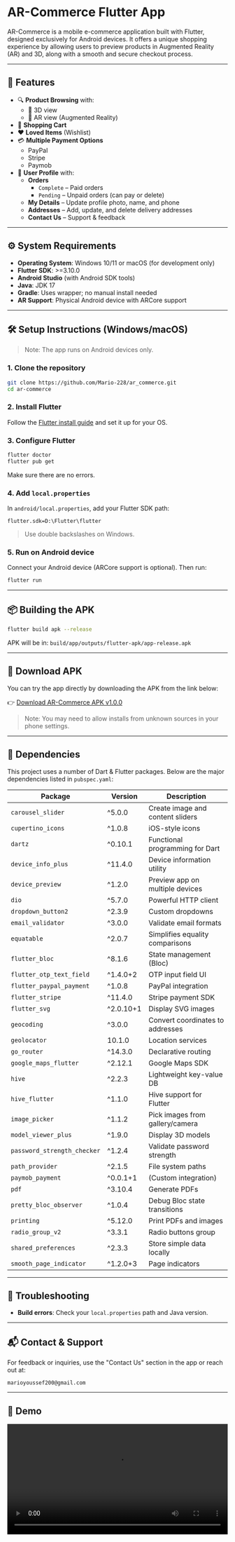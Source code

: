
# AR-Commerce Flutter App

AR-Commerce is a mobile e-commerce application built with Flutter, designed exclusively for Android devices. It offers a unique shopping experience by allowing users to preview products in Augmented Reality (AR) and 3D, along with a smooth and secure checkout process.

---

## 📱 Features

- 🔍 **Product Browsing** with:
  - 🧊 3D view
  - 📱 AR view (Augmented Reality)
- 🛒 **Shopping Cart**
- ❤️ **Loved Items** (Wishlist)
- 💳 **Multiple Payment Options**
  - PayPal
  - Stripe
  - Paymob
- 👤 **User Profile** with:
  - **Orders**
    - `Complete` – Paid orders
    - `Pending` – Unpaid orders (can pay or delete)
  - **My Details** – Update profile photo, name, and phone
  - **Addresses** – Add, update, and delete delivery addresses
  - **Contact Us** – Support & feedback

---

## ⚙️ System Requirements

- **Operating System**: Windows 10/11 or macOS (for development only)
- **Flutter SDK**: >=3.10.0
- **Android Studio** (with Android SDK tools)
- **Java**: JDK 17
- **Gradle**: Uses wrapper; no manual install needed
- **AR Support**: Physical Android device with ARCore support

---

## 🛠️ Setup Instructions (Windows/macOS)

> Note: The app runs on Android devices only.

### 1. Clone the repository

```bash
git clone https://github.com/Mario-228/ar_commerce.git
cd ar-commerce
```

### 2. Install Flutter

Follow the [Flutter install guide](https://docs.flutter.dev/get-started/install) and set it up for your OS.

### 3. Configure Flutter

```bash
flutter doctor
flutter pub get
```

Make sure there are no errors.

### 4. Add `local.properties`

In `android/local.properties`, add your Flutter SDK path:

```properties
flutter.sdk=D:\Flutter\flutter
```

> Use double backslashes on Windows.

### 5. Run on Android device

Connect your Android device (ARCore support is optional). Then run:

```bash
flutter run
```

---

## 📦 Building the APK

```bash
flutter build apk --release
```

APK will be in: `build/app/outputs/flutter-apk/app-release.apk`

---

## 🔽 Download APK

You can try the app directly by downloading the APK from the link below:

👉 [Download AR-Commerce APK v1.0.0](https://github.com/Mario-228/ar_commerce/releases/tag/v1.0.0)

> Note: You may need to allow installs from unknown sources in your phone settings.

---

## 🧩 Dependencies

This project uses a number of Dart & Flutter packages. Below are the major dependencies listed in `pubspec.yaml`:

| Package | Version | Description |
|--------|---------|-------------|
| `carousel_slider` | ^5.0.0 | Create image and content sliders |
| `cupertino_icons` | ^1.0.8 | iOS-style icons |
| `dartz` | ^0.10.1 | Functional programming for Dart |
| `device_info_plus` | ^11.4.0 | Device information utility |
| `device_preview` | ^1.2.0 | Preview app on multiple devices |
| `dio` | ^5.7.0 | Powerful HTTP client |
| `dropdown_button2` | ^2.3.9 | Custom dropdowns |
| `email_validator` | ^3.0.0 | Validate email formats |
| `equatable` | ^2.0.7 | Simplifies equality comparisons |
| `flutter_bloc` | ^8.1.6 | State management (Bloc) |
| `flutter_otp_text_field` | ^1.4.0+2 | OTP input field UI |
| `flutter_paypal_payment` | ^1.0.8 | PayPal integration |
| `flutter_stripe` | ^11.4.0 | Stripe payment SDK |
| `flutter_svg` | ^2.0.10+1 | Display SVG images |
| `geocoding` | ^3.0.0 | Convert coordinates to addresses |
| `geolocator` | 10.1.0 | Location services |
| `go_router` | ^14.3.0 | Declarative routing |
| `google_maps_flutter` | ^2.12.1 | Google Maps SDK |
| `hive` | ^2.2.3 | Lightweight key-value DB |
| `hive_flutter` | ^1.1.0 | Hive support for Flutter |
| `image_picker` | ^1.1.2 | Pick images from gallery/camera |
| `model_viewer_plus` | ^1.9.0 | Display 3D models |
| `password_strength_checker` | ^1.2.4 | Validate password strength |
| `path_provider` | ^2.1.5 | File system paths |
| `paymob_payment` | ^0.0.1+1 | (Custom integration) |
| `pdf` | ^3.10.4 | Generate PDFs |
| `pretty_bloc_observer` | ^1.0.4 | Debug Bloc state transitions |
| `printing` | ^5.12.0 | Print PDFs and images |
| `radio_group_v2` | ^3.3.1 | Radio buttons group |
| `shared_preferences` | ^2.3.3 | Store simple data locally |
| `smooth_page_indicator` | ^1.2.0+3 | Page indicators |

---

## 🧯 Troubleshooting

- **Build errors**: Check your `local.properties` path and Java version.

---

## 📬 Contact & Support

For feedback or inquiries, use the "Contact Us" section in the app or reach out at:

```
marioyoussef200@gmail.com
```

---

## 📱 Demo

<video src="media/AR-Commerce-Demo.mp4" controls width="100%"></video>
